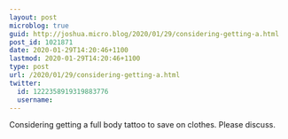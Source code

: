 ```yaml
---
layout: post
microblog: true
guid: http://joshua.micro.blog/2020/01/29/considering-getting-a.html
post_id: 1021871
date: 2020-01-29T14:20:46+1100
lastmod: 2020-01-29T14:20:46+1100
type: post
url: /2020/01/29/considering-getting-a.html
twitter:
  id: 1222358919319883776
  username: 
---
```

Considering getting a full body tattoo to save on clothes. Please discuss.
